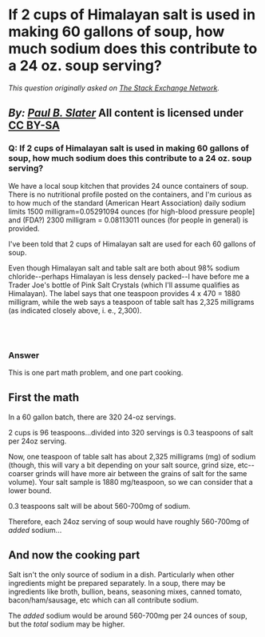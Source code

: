 # If 2 cups of Himalayan salt is used in making 60 gallons of soup, how much sodium does this contribute to a 24 oz. soup serving?

_This question originally asked on [The Stack Exchange Network](https://cooking.stackexchange.com/q/119286)._

_By: [Paul B. Slater](https://cooking.stackexchange.com/u/97025)_
All content is licensed under [CC BY-SA](https://creativecommons.org/licenses/by-sa/4.0/)
<br>
--------------------------------------------
### Q: If 2 cups of Himalayan salt is used in making 60 gallons of soup, how much sodium does this contribute to a 24 oz. soup serving?
<p>We have a local soup kitchen that provides 24 ounce containers of soup. There is no nutritional profile posted on the containers, and I'm curious as to how much of the standard (American Heart Association) daily sodium limits 1500 milligram=0.05291094 ounces (for high-blood pressure people] and (FDA?) 2300 milligram = 0.08113011 ounces (for people in general) is provided.</p>
<p>I've been told that 2 cups of Himalayan salt are used for each 60 gallons of soup.</p>
<p>Even though Himalayan salt and table salt are both about 98% sodium chloride--perhaps Himalayan is less densely packed--I have before me a Trader Joe's bottle of Pink Salt Crystals (which I'll assume qualifies as Himalayan). The label says that one teaspoon provides 4 x 470 = 1880 milligram, while the web says a teaspoon of table salt has 2,325 milligrams (as indicated closely above, i. e., 2,300).</p>

<br><br>
### Answer 
<p>This is one part math problem, and one part cooking.</p>
<h2>First the math</h2>
<p>In a 60 gallon batch, there are 320 24-oz servings.</p>
<p>2 cups is 96 teaspoons...divided into 320 servings is 0.3 teaspoons of salt per 24oz serving.</p>
<p>Now, one teaspoon of table salt has about 2,325 milligrams (mg) of sodium (though, this will vary a bit depending on your salt source, grind size, etc--coarser grinds will have more air between the grains of salt for the same volume). Your salt sample is 1880 mg/teaspoon, so we can consider that a lower bound.</p>
<p>0.3 teaspoons salt will be about 560-700mg of sodium.</p>
<p>Therefore, each 24oz serving of soup would have roughly 560-700mg of <em>added</em> sodium...</p>
<h2>And now the cooking part</h2>
<p>Salt isn't the only source of sodium in a dish. Particularly when other ingredients might be prepared separately. In a soup, there may be ingredients like broth, bullion, beans, seasoning mixes, canned tomato, bacon/ham/sausage, etc which can all contribute sodium.</p>
<p>The <em>added</em> sodium would be around 560-700mg per 24 ounces of soup, but the <em>total</em> sodium may be higher.</p>

